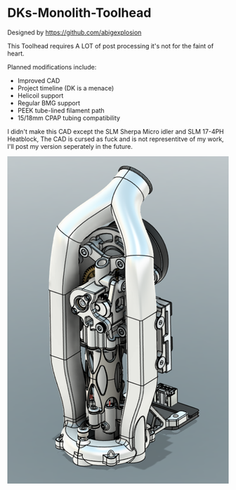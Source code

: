 # DKs-Monolith-Toolhead
Designed by https://github.com/abigexplosion

This Toolhead requires A LOT of post processing it's not for the faint of heart.

Planned modifications include:

- Improved CAD
- Project timeline (DK is a menace)
- Helicoil support
- Regular BMG support
- PEEK tube-lined filament path
- 15/18mm CPAP tubing compatibility

I didn't make this CAD except the SLM Sherpa Micro idler and SLM 17-4PH Heatblock, The CAD is cursed as fuck and is not representitve of my work, I'll post my version seperately in the future.

![ISO View](Images/DK%20Toolhead.png)
